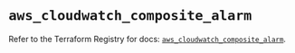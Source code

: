# `aws_cloudwatch_composite_alarm`

Refer to the Terraform Registry for docs: [`aws_cloudwatch_composite_alarm`](https://registry.terraform.io/providers/hashicorp/aws/6.17.0/docs/resources/cloudwatch_composite_alarm).
